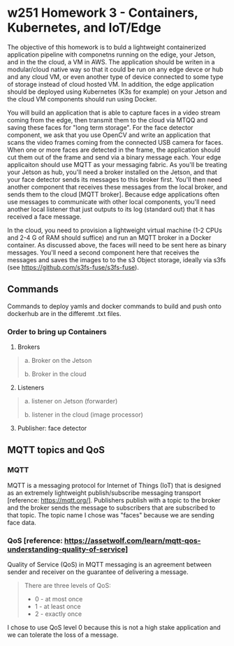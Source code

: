 # w251 Homework 3 - Containers, Kubernetes, and IoT/Edge
The objective of this homework is to buld a lightweight containerized application pipeline with componetns running on the edige, your Jetson, and in the the cloud, a VM in AWS.  The application should be writen in a modular/cloud native way so that it could be run on any edge devce or hub and any cloud VM, or even another type of device connected to some type of storage instead of cloud hosted VM.  In addition, the edge application should be deployed using Kubernetes (K3s for example) on your Jetson and the cloud VM components should run using Docker.

You will build an application that is able to capture faces in a video stream coming from the edge, then transmit them to the cloud via MTQQ and saving these faces for "long term storage".  For the face detector component, we ask that you use OpenCV and write an application that scans the video frames coming from the connected USB camera for faces. When one or more faces are detected in the frame, the application should cut them out of the frame and send via a binary message each.  Your edge applicaiton should use MQTT as your messaging fabric.  As you'll be treating your Jetson as hub, you'll need a broker installed on the Jetson, and that your face detector sends its messages to this broker first. You'll then need another component that receives these messages from the local broker, and sends them to the cloud [MQTT broker]. Because edge applications often use messages to communicate with other local components, you'll need another local listener that just outputs to its log (standard out) that it has received a face message.

In the cloud, you need to provision a lightweight virtual machine (1-2 CPUs and 2-4 G of RAM should suffice) and run an MQTT broker in a Docker container. As discussed above, the faces will need to be sent here as binary messages.  You'll need a second component here that receives the messages and saves the images to to the s3 Object storage, ideally via s3fs (see https://github.com/s3fs-fuse/s3fs-fuse).

## Commands
Commands to deploy yamls and docker commands to build and push onto dockerhub are in the differemt .txt files.

### Order to bring up Containers

1. Brokers
> a. Broker on the Jetson
>
> b. Broker in the cloud
2. Listeners
> a. listener on Jetson (forwarder)
>
> b. listener in the cloud (image processor)
3. Publisher: face detector

## MQTT topics and QoS

### MQTT
MQTT is a messaging protocol for Internet of Things (IoT) that is designed as an extremely lightweight publish/subscribe messaging transport [reference: https://mqtt.org/]. Publishers publish with a topic to the broker and the broker sends the message to subscribers that are subscribed to that topic. The topic name I chose was "faces" because we are sending face data.

### QoS [reference: https://assetwolf.com/learn/mqtt-qos-understanding-quality-of-service]
Quality of Service (QoS) in MQTT messaging is an agreement between sender and receiver on the guarantee of delivering a message.

>There are three levels of QoS:
>- 0 - at most once
>- 1 - at least once
>- 2 - exactly once

I chose to use QoS level 0 because this is not a high stake application and we can tolerate the loss of a message.
